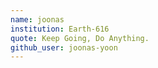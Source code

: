 ```yaml
---
name: joonas
institution: Earth-616
quote: Keep Going, Do Anything.
github_user: joonas-yoon
---
```

